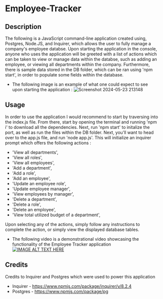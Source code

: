 # Employee-Tracker

## Description

The following is a JavaScript command-line application created using, Postgres, Node.JS, and Inquirer, which allows the user to fully manage a company's employee databse. Upon starting the application in the console, anyone who uses the application will be greeted with a list of actions which can be taken to view or manage data within the databse, such as adding an employee, or viewing all departments within the company. Furthermore, there is sample data stored in the DB folder, which can be ran using 'npm start', in order to populate some fields within the database. 

* The following image is an example of what one could expect to see upon starting the application :
![Screenshot 2024-05-23 213148](https://github.com/Rinovi/Employee-Tracker/assets/160938078/2c231133-1156-48df-8823-f2aefe84efaa)

## Usage

In order to use the application I would recommend to start by traversing into the index.js file. From there, start by opening the terminal and running 'npm i' to download all the dependencies. Next, run 'npm start' to initalize the port, as well as run the files within the DB folder. Next, you'll want to head over to the app.js file, and run 'node app.js'. This will initialize an inquirer prompt which offers the following actions :

* 'View all departments',
* 'View all roles',
* 'View all employees',
* 'Add a department',
* 'Add a role',
* 'Add an employee',
* 'Update an employee role',
* 'Update employee manager', 
* 'View employees by manager', 
* 'Delete a department', 
* 'Delete a role', 
* 'Delete an employee', 
* 'View total utilized budget of a department',

Upon selecting any of the actions, simply follow any instructions to complete the action, or simply view the displayed database tables.

* The following video is a demonstrational video showcasing the functionality of the Employee Tracker application
[![IMAGE ALT TEXT HERE](https://img.youtube.com/vi/pXT_1XsMwtA/0.jpg)](https://www.youtube.com/watch?v=pXT_1XsMwtA)

## Credits

Credits to Inquirer and Postgres which were used to power this application
* Inquirer - https://www.npmjs.com/package/inquirer/v/8.2.4
* Postgres - https://www.npmjs.com/package/pg
